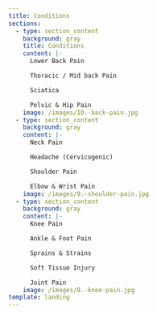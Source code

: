 ```yaml
---
title: Conditions
sections:
  - type: section_content
    background: gray
    title: Conditions
    content: |-
      Lower Back Pain

      Thoracic / Mid back Pain

      Sciatica

      Pelvic & Hip Pain
    image: /images/10.-back-pain.jpg
  - type: section_content
    background: gray
    content: |-
      Neck Pain

      Headache (Cervicogenic)

      Shoulder Pain

      Elbow & Wrist Pain
    image: /images/9.-shoulder-pain.jpg
  - type: section_content
    background: gray
    content: |-
      Knee Pain

      Ankle & Foot Pain

      Sprains & Strains

      Soft Tissue Injury

      Joint Pain
    image: /images/8.-knee-pain.jpg
template: landing
---
```

